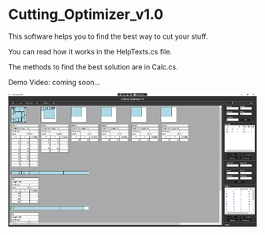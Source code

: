 # Cutting_Optimizer_v1.0

This software helps you to find the best way to cut your stuff.

You can read how it works in the HelpTexts.cs file.

The methods to find the best solution are in Calc.cs.

Demo Video: coming soon...

<img src="https://github.com/Hendrik-Jacobs/Cutting_Optimizer_v1.0/blob/main/Screenshots/screenshot_small.png">
